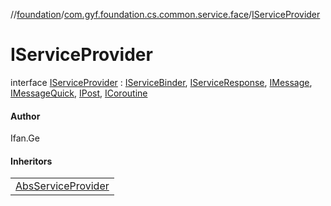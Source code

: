 //[foundation](../../../index.md)/[com.gyf.foundation.cs.common.service.face](../index.md)/[IServiceProvider](index.md)

# IServiceProvider

interface [IServiceProvider](index.md) : [IServiceBinder](../-i-service-binder/index.md), [IServiceResponse](../-i-service-response/index.md), [IMessage](../../com.gyf.foundation.cs.common.face/-i-message/index.md), [IMessageQuick](../../com.gyf.foundation.cs.common.face/-i-message-quick/index.md), [IPost](../../com.gyf.foundation.cs.common.face/-i-post/index.md), [ICoroutine](../../com.gyf.foundation.ext.coroutine/-i-coroutine/index.md)

#### Author

Ifan.Ge

#### Inheritors

| |
|---|
| [AbsServiceProvider](../../com.gyf.foundation.cs.common.service/-abs-service-provider/index.md) |